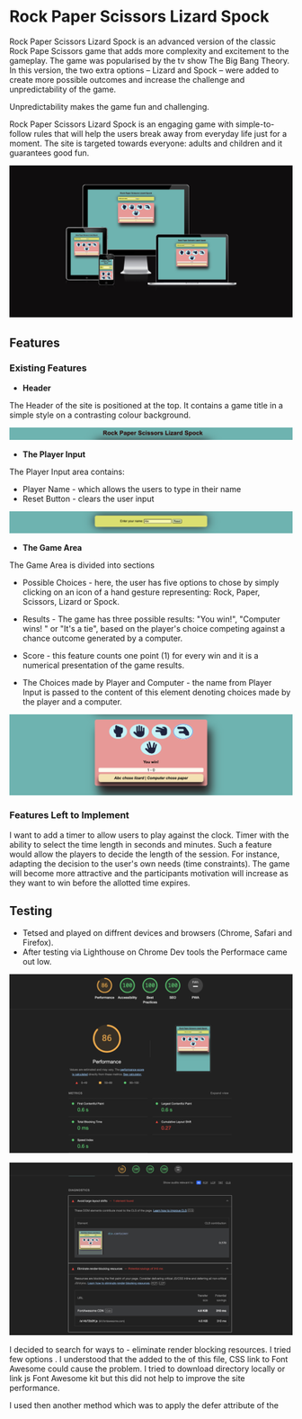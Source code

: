 # Rock Paper Scissors Lizard Spock



Rock Paper Scissors Lizard Spock is an advanced version of the classic Rock Pape Scissors game that adds more complexity and excitement to the gameplay.
 The game was popularised by the tv show The Big Bang Theory. In this version, the two extra options – Lizard and Spock – were added to create more possible outcomes and increase the challenge and unpredictability of the game.

Unpredictability makes the game fun and challenging. 

Rock Paper Scissors Lizard Spock is an engaging game with simple-to-follow rules that will help the users break away from everyday life just for a moment.
The site is targeted towards everyone: adults and children and it guarantees good fun.


![Responsice Mockup](Game/rock_paper_scissors_lizard_spock_mockup.png)

## Features 


### Existing Features
- __Header__


The Header of the site is positioned at the top. It contains a game title in a simple style on a contrasting colour background.


![Header](Game/rock_paper_scissors_lizard_spock_logo.png)




- __The Player Input__


The Player Input area contains:

+ Player Name -  which allows the users to type in their name 
+ Reset Button - clears the user input 

![Player input](Game/roock_paper_scissors_lizard_spock_player_input.png)



  

- __The Game Area__


The Game Area is divided into sections 

+ Possible Choices - here, the user has five options to chose by simply clicking on an icon of a hand gesture representing: Rock, Paper, Scissors, Lizard or Spock.

+ Results - The game has three possible results: "You win!", "Computer wins! " or "It's a tie", based on the player's choice competing against a chance outcome generated by a computer. 

+ Score - this feature counts one point (1) for every win and it is a numerical presentation of the game results.

+ The Choices  made by Player and Computer - the name from Player Input is passed to the content  of this element denoting choices made by the player and  a computer.


 ![Game area](Game/rock_paper_scissors_lizard_spock_game_area.png)




### Features Left to Implement


I want to add a timer to allow users to play against the clock. Timer with the ability to select the time length in seconds and minutes. Such a feature would allow the players to decide the length of the session. For instance, adapting the decision to the user's own needs (time constraints).
The game will become more attractive and the participants motivation will increase as they want to win before the allotted time expires.



## Testing 


- Tetsed and played on diffrent devices and browsers (Chrome, Safari and Firefox).
- After testing via Lighthouse on Chrome Dev tools the Performace came out low.

![Lighthouse testing](Game/lighthouse_1.png)



![Lighthouse testing](Game/lighthouse_2.png)


I decided to search for ways to - eliminate render blocking resources. I tried few options . I understood that the added to  the <head> of this file, CSS link  to Font Awesome could cause the problem. I tried to download directory locally or link js Font Awesome kit but this did not help  to improve the site performance.

I used then another method which was  to apply the defer  attribute of the <script> tag and adding it to the body section of the HTML.



![Lighthouse testing](Game/lighthouse_3.png).


### Validator Testing 

- HTML
    - No errors were returned when passing through the official [W3C validator](https://validator.w3.org/nu/?doc=https%3A%2F%2Fannam-salamon.github.io%2Frock-paper-scissors-lizard-spock%2F) .

- CSS
    - No errors were found when passing through the official [(Jigsaw) validator](https://jigsaw.w3.org/css-validator/).

- JavaScriopt
    - No errors were found when passing through the official   [Jshint validator](https://jshint.com/) but some warnings and message about unused variable. 

    ![JS validator](Game/js_validator-r_p_s_l_s.png)
      
### Unfixed bugs

No unfixed bugs only warnings from JS validator.


## Deployment


- The site was deployed to GitHub Pages. The steps to deploy are as follows: 
  - In the GitHub repository, navigate to the Settings tab 
  - From the source section drop-down menu, select the Master Branch
  - Once the master branch has been selected, the page will be automatically refreshed with a detailed ribbon display to indicate the successful deployment. 

The live link can be found here - 
https://annam-salamon.github.io/rock-paper-scissors-lizard-spock/

## Credits 


### Content 


-  Ideas on how to start project from   [Code with Ania Kubów](https://www.youtube.com/watch?v=ec8vSKJuZTk)
-  Tutorials  on JavaScript topics, CSS flex box, CSS box shadow property from [MDN Web Docs](https://developer.mozilla.org/en-US/), [W3Schools](https://www.w3schools.com/),  [Colt Steele Web Development](https://www.udemy.com/course/the-web-developer-bootcamp/).

- Instructions how to improve Lighthouse  Performance score from  [9 tricks to eliminate render blocking resources](https://blog.logrocket.com/9-tricks-eliminate-render-blocking-resources/#minifiy-css-javascript).


-  The icons in The Game are are taken from  [Font Awesome](https://fontawesome.com/).
-  Colour contrast  ideas to improve SEO  from [Colour contrast Checker](https://colourcontrast.cc/).
-  On how to use screeshots on Readme.md thanks to  [Stack Overflow](https://stackoverflow.com/questions/10189356/).
-  Guidance on how to write  Readme.md and a use of a Readme.dm  template from  [Code Institute](https://learn.codeinstitute.net/).



### Media

No use of photos or images in the project only screenshosts from the Rock Paper Scissors Lizard Spock Game.






